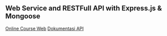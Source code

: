## Web Service and RESTFull API with Express.js & Mongoose

[Online Course Web](https://express-mongoose-backend.herokuapp.com/)
[Dokumentasi API](https://documenter.getpostman.com/view/10965783/UVREijRh)
